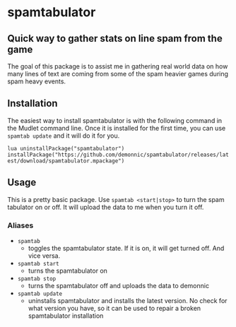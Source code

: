 # spamtabulator

## Quick way to gather stats on line spam from the game

The goal of this package is to assist me in gathering real world data on how many lines of text are coming from some of the spam heavier games during spam heavy events. 

## Installation

The easiest way to install spamtabulator is with the following command in the Mudlet command line. Once it is installed for the first time, you can use `spamtab update` and it will do it for you.

`lua uninstallPackage("spamtabulator") installPackage("https://github.com/demonnic/spamtabulator/releases/latest/download/spamtabulator.mpackage")`

## Usage

This is a pretty basic package. Use `spamtab <start|stop>` to turn the spam tabulator on or off. It will upload the data to me when you turn it off.

### Aliases

* `spamtab`
  * toggles the spamtabulator state. If it is on, it will get turned off. And vice versa.
* `spamtab start`
  * turns the spamtabulator on
* `spamtab stop`
  * turns the spamtabulator off and uploads the data to demonnic
* `spamtab update`
  * uninstalls spamtabulator and installs the latest version. No check for what version you have, so it can be used to repair a broken spamtabulator installation
